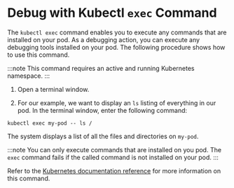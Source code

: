 # Debug with Kubectl `exec` Command


The `kubectl exec` command enables you to execute any commands that are installed on your pod. As a debugging action, you can execute any debugging tools installed on your pod. The following procedure shows how to use this command.

:::note
This command requires an active and running Kubernetes namespace.
:::


1. Open a terminal window.

2. For our example, we want to display an `ls` listing of everything in our pod. In the terminal window, enter the following command:

```shell
kubectl exec my-pod -- ls /
```

The system displays a list of all the files and directories on `my-pod`.

:::note
You can only execute commands that are installed on you pod. The `exec` command fails if the called command is not installed on your pod.
:::

Refer to the [Kubernetes documentation reference](https://kubernetes.io/docs/reference/kubectl/cheatsheet/) for more information on this command.

